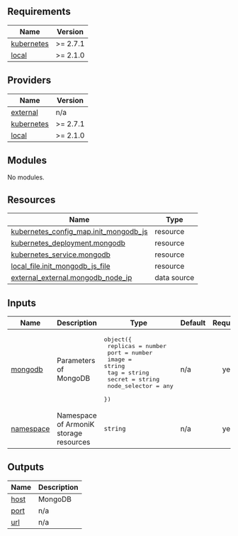 <!-- BEGIN_TF_DOCS -->
## Requirements

| Name | Version |
|------|---------|
| <a name="requirement_kubernetes"></a> [kubernetes](#requirement\_kubernetes) | >= 2.7.1 |
| <a name="requirement_local"></a> [local](#requirement\_local) | >= 2.1.0 |

## Providers

| Name | Version |
|------|---------|
| <a name="provider_external"></a> [external](#provider\_external) | n/a |
| <a name="provider_kubernetes"></a> [kubernetes](#provider\_kubernetes) | >= 2.7.1 |
| <a name="provider_local"></a> [local](#provider\_local) | >= 2.1.0 |

## Modules

No modules.

## Resources

| Name | Type |
|------|------|
| [kubernetes_config_map.init_mongodb_js](https://registry.terraform.io/providers/hashicorp/kubernetes/latest/docs/resources/config_map) | resource |
| [kubernetes_deployment.mongodb](https://registry.terraform.io/providers/hashicorp/kubernetes/latest/docs/resources/deployment) | resource |
| [kubernetes_service.mongodb](https://registry.terraform.io/providers/hashicorp/kubernetes/latest/docs/resources/service) | resource |
| [local_file.init_mongodb_js_file](https://registry.terraform.io/providers/hashicorp/local/latest/docs/resources/file) | resource |
| [external_external.mongodb_node_ip](https://registry.terraform.io/providers/hashicorp/external/latest/docs/data-sources/external) | data source |

## Inputs

| Name | Description | Type | Default | Required |
|------|-------------|------|---------|:--------:|
| <a name="input_mongodb"></a> [mongodb](#input\_mongodb) | Parameters of MongoDB | <pre>object({<br>    replicas      = number<br>    port          = number<br>    image         = string<br>    tag           = string<br>    secret        = string<br>    node_selector = any<br>  })</pre> | n/a | yes |
| <a name="input_namespace"></a> [namespace](#input\_namespace) | Namespace of ArmoniK storage resources | `string` | n/a | yes |

## Outputs

| Name | Description |
|------|-------------|
| <a name="output_host"></a> [host](#output\_host) | MongoDB |
| <a name="output_port"></a> [port](#output\_port) | n/a |
| <a name="output_url"></a> [url](#output\_url) | n/a |
<!-- END_TF_DOCS -->